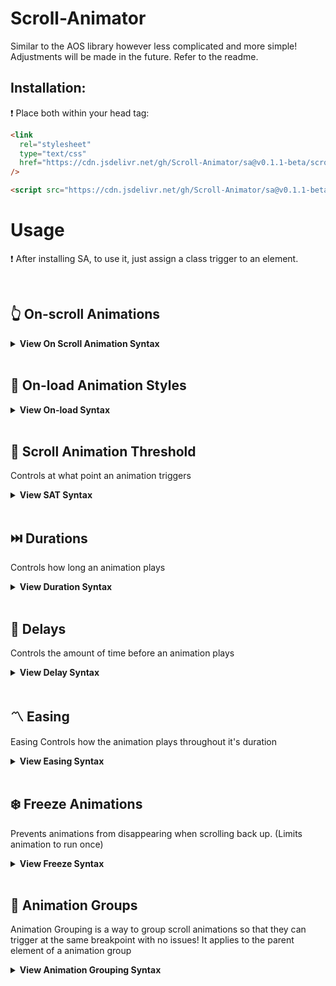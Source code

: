 # Scroll-Animator

Similar to the AOS library however less complicated and more simple! Adjustments will be made in the future. Refer to the readme.

## Installation:

❗ Place both within your head tag:

```html
<link
  rel="stylesheet"
  type="text/css"
  href="https://cdn.jsdelivr.net/gh/Scroll-Animator/sa@v0.1.1-beta/scrollanimator.css"
/>
```

```html
<script src="https://cdn.jsdelivr.net/gh/Scroll-Animator/sa@v0.1.1-beta/scrollanimator.js"></script>
```

# Usage

❗ After installing SA, to use it, just assign a class trigger to an element.

<br>

## 👆 On-scroll Animations

<details>
<summary><strong>View On Scroll Animation Syntax</strong></summary>
<br>

- **sa**:

Slides object in from the left

```html
<div class="sa"></div>
```

- **sa-right**:

Slides object in from the right

```html
<div class="sa-right"></div>
```

- **sa-zoom**:

Zooms in object

```html
<div class="sa-zoom"></div>
```

- **sa-flip**:

Flips object

```html
<div class="sa-flip"></div>
```

- **sa-shift**:

Slides object in from the left with a bounce

```html
<div class="sa-shift"></div>
```

<span style="color:orange">NOTE : This uses the animation property, you must replace <span style="color:orange">NOTE : This uses the animation property, you must replace **sa** with **animation** for durations and delays to work properly.</span>**sa** with **animation** for durations and delays to work properly.</span>


### Custom Animations

<details>
<summary><strong>View Custom Animation Syntax</strong></summary>
<br>

- Custom animations are a way for you to customize animations on scroll. They have no inherit animation attached.
- Custom animations only receive the .active class when scrolled past the breakpoint.


To Animate:

**1**. Use Transform:

```css
.my-custom-animation {
  transform: translateY(500px);
  opacity: 0;
  transition: 1s;
}

.my-custom-animation.active {
  transform: translateY(0);
  opacity: 1;
}
```

**2**. Use Keyframes:

```css

.my-custom-animation {
  opacity: 0;
}

.my-custom-animation.active {
    animation: myAnimation 0.4s ease-in-out 0s 1 forwards;
}

@keyframes myAnimation {
  0% {
    transform: translate(-6%, -6%);
        opacity: 0;
        
        
    }
    40% {
      transform: translate(3%, 3%);
        opacity: 1;
    }
    100% {
      transform: translate(0%, 0%);
        opacity: 1;
    }
}
```

</details>
</details>

<br>

## 🔄 On-load Animation Styles

<details>
<summary><strong>View On-load Syntax</strong></summary>
<br>

- **onload-shift**:

Slides object in from the left with a bounce

```html
<div class="onload-shift"></div>
```

<span style="color:orange">NOTE : This uses the animation property, you must replace **sa** with **animation** for durations and delays to work properly.</span>

- **onload-top**:

Slides object in from the top with a bounce

```html
<div class="onload-top"></div>
```

<span style="color:orange">NOTE : This uses the animation property, you must replace **sa** with **animation** for durations and delays to work properly.</span>

- **onload-bottom**:

Slides object in from the bottom with a bounce

```html
<div class="onload-bottom"></div>
```

<span style="color:orange">NOTE : This uses the animation property, you must replace **sa** with **animation** for durations and delays to work properly.</span>

</details>

<br>

## 🚦 Scroll Animation Threshold

Controls at what point an animation triggers

<details>
<summary><strong>View SAT Syntax</strong></summary>
<br>

**data-sa-threshold="{px height}"**

```html
<div class="sa" data-sa-threshold="400"></div>
```

_Default value is: 250._

</details>

<br>

## ⏭️ Durations

Controls how long an animation plays

<details>
<summary><strong>View Duration Syntax</strong></summary>
<br>
**sa-duration{time}**
``` html
<div class="sa sa-duration0_1"></div>
```

Time format: {second}\_{millisecond}

MIN: 0_1s

MAX: 15s

_The underscore is substituted for a dot._

</details>

<br>

## 🛑 Delays

Controls the amount of time before an animation plays

<details>
<summary><strong>View Delay Syntax</strong></summary>
<br>

**sa-delay{time}**

```html
<div class="sa sa-delay0_4></div>
```

Time format: {second}\_{millisecond}

MIN: 0_1s

MAX: 15s

_The underscore is substituted for a dot._

</details>

<br>

## 〽️ Easing

Easing Controls how the animation plays throughout it's duration

<details>
<summary><strong>View Easing Syntax</strong></summary>
<br>

- **sa-easeinout**

```html
<div class="sa sa-easeinout"></div>
```

- **sa-easein**

```html
<div class="sa sa-easein"></div>
```

- **sa-easeout**

```html
<div class="sa sa-easeout"></div>
```

- **sa-ease**

```html
<div class="sa sa-ease"></div>
```

- **sa-easeincubic**

```html
<div class="sa sa-easeincubic"></div>
```

- **sa-easeoutcubic**

```html
<div class="sa sa-easeoutcubic"></div>
```

- **sa-easestrong**

```html
<div class="sa sa-easestrong"></div>
```

</details>

<br>

## ❄️ Freeze Animations
Prevents animations from disappearing when scrolling back up. (Limits animation to run once)
<details>
<summary><strong>View Freeze Syntax</strong></summary>
<br>

- **sa-freeze**

```html
  <h3 class="sa sa-freeze">Some Head Text!</h3>
```

</details>

<br>

## 🔗 Animation Groups

Animation Grouping is a way to group scroll animations
so that they can trigger at the same breakpoint with no issues!
It applies to the parent element of a animation group

<details>
<summary><strong>View Animation Grouping Syntax</strong></summary>
<br>

- **sa-group**

```html
<div class="sa-group">
  <h3 class="sa">Some Head Text!</h3>
  <p class="sa">Some paragrapg text.</p>
</div>
```

**AG Nesting**

✅ Nesting Animation Groups is supported.
❗ AG nesting requires another sa-group class on the very next parent to work.

_See Usage below_!

```html
<div class="sa-group">
  <h2 class="sa">Side Head Text!/h2>
    <div class="sa-group">
      <h3 class="sa">Some Head Text!</h3>
    <p class="sa ">Some paragrapg text.</p>
  </div>
</div>
```

</details>

<br>
